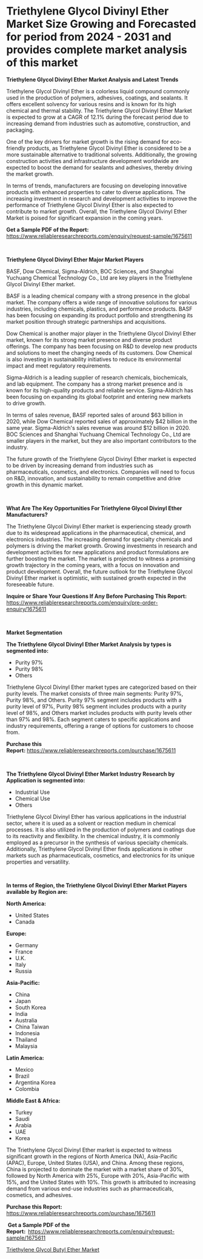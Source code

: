 <p><h1>Triethylene Glycol Divinyl Ether Market Size Growing and Forecasted for period from 2024 - 2031 and provides complete market analysis of this market</h1></p><p><strong>Triethylene Glycol Divinyl Ether Market Analysis and Latest Trends</strong></p>
<p><p>Triethylene Glycol Divinyl Ether is a colorless liquid compound commonly used in the production of polymers, adhesives, coatings, and sealants. It offers excellent solvency for various resins and is known for its high chemical and thermal stability. The Triethylene Glycol Divinyl Ether Market is expected to grow at a CAGR of 12.1% during the forecast period due to increasing demand from industries such as automotive, construction, and packaging.</p><p>One of the key drivers for market growth is the rising demand for eco-friendly products, as Triethylene Glycol Divinyl Ether is considered to be a more sustainable alternative to traditional solvents. Additionally, the growing construction activities and infrastructure development worldwide are expected to boost the demand for sealants and adhesives, thereby driving the market growth.</p><p>In terms of trends, manufacturers are focusing on developing innovative products with enhanced properties to cater to diverse applications. The increasing investment in research and development activities to improve the performance of Triethylene Glycol Divinyl Ether is also expected to contribute to market growth. Overall, the Triethylene Glycol Divinyl Ether Market is poised for significant expansion in the coming years.</p></p>
<p><strong>Get a Sample PDF of the Report:&nbsp;</strong> <a href="https://www.reliableresearchreports.com/enquiry/request-sample/1675611">https://www.reliableresearchreports.com/enquiry/request-sample/1675611</a></p>
<p>&nbsp;</p>
<p><strong>Triethylene Glycol Divinyl Ether Major Market Players</strong></p>
<p><p>BASF, Dow Chemical, Sigma-Aldrich, BOC Sciences, and Shanghai Yuchuang Chemical Technology Co., Ltd are key players in the Triethylene Glycol Divinyl Ether market. </p><p>BASF is a leading chemical company with a strong presence in the global market. The company offers a wide range of innovative solutions for various industries, including chemicals, plastics, and performance products. BASF has been focusing on expanding its product portfolio and strengthening its market position through strategic partnerships and acquisitions.</p><p>Dow Chemical is another major player in the Triethylene Glycol Divinyl Ether market, known for its strong market presence and diverse product offerings. The company has been focusing on R&D to develop new products and solutions to meet the changing needs of its customers. Dow Chemical is also investing in sustainability initiatives to reduce its environmental impact and meet regulatory requirements.</p><p>Sigma-Aldrich is a leading supplier of research chemicals, biochemicals, and lab equipment. The company has a strong market presence and is known for its high-quality products and reliable service. Sigma-Aldrich has been focusing on expanding its global footprint and entering new markets to drive growth.</p><p>In terms of sales revenue, BASF reported sales of around $63 billion in 2020, while Dow Chemical reported sales of approximately $42 billion in the same year. Sigma-Aldrich's sales revenue was around $12 billion in 2020. BOC Sciences and Shanghai Yuchuang Chemical Technology Co., Ltd are smaller players in the market, but they are also important contributors to the industry.</p><p>The future growth of the Triethylene Glycol Divinyl Ether market is expected to be driven by increasing demand from industries such as pharmaceuticals, cosmetics, and electronics. Companies will need to focus on R&D, innovation, and sustainability to remain competitive and drive growth in this dynamic market.</p></p>
<p>&nbsp;</p>
<p><strong>What Are The Key Opportunities For Triethylene Glycol Divinyl Ether Manufacturers?</strong></p>
<p><p>The Triethylene Glycol Divinyl Ether market is experiencing steady growth due to its widespread applications in the pharmaceutical, chemical, and electronics industries. The increasing demand for specialty chemicals and polymers is driving the market growth. Growing investments in research and development activities for new applications and product formulations are further boosting the market. The market is projected to witness a promising growth trajectory in the coming years, with a focus on innovation and product development. Overall, the future outlook for the Triethylene Glycol Divinyl Ether market is optimistic, with sustained growth expected in the foreseeable future.</p></p>
<p><strong>Inquire or Share Your Questions If Any Before Purchasing This Report:</strong> <a href="https://www.reliableresearchreports.com/enquiry/pre-order-enquiry/1675611">https://www.reliableresearchreports.com/enquiry/pre-order-enquiry/1675611</a></p>
<p>&nbsp;</p>
<p><strong>Market Segmentation</strong></p>
<p><strong>The Triethylene Glycol Divinyl Ether Market Analysis by types is segmented into:</strong></p>
<p><ul><li>Purity 97%</li><li>Purity 98%</li><li>Others</li></ul></p>
<p><p>Triethylene Glycol Divinyl Ether market types are categorized based on their purity levels. The market consists of three main segments: Purity 97%, Purity 98%, and Others. Purity 97% segment includes products with a purity level of 97%, Purity 98% segment includes products with a purity level of 98%, and Others market includes products with purity levels other than 97% and 98%. Each segment caters to specific applications and industry requirements, offering a range of options for customers to choose from.</p></p>
<p><strong>Purchase this Report:&nbsp;</strong><a href="https://www.reliableresearchreports.com/purchase/1675611">https://www.reliableresearchreports.com/purchase/1675611</a></p>
<p>&nbsp;</p>
<p><strong>The Triethylene Glycol Divinyl Ether Market Industry Research by Application is segmented into:</strong></p>
<p><ul><li>Industrial Use</li><li>Chemical Use</li><li>Others</li></ul></p>
<p><p>Triethylene Glycol Divinyl Ether has various applications in the industrial sector, where it is used as a solvent or reaction medium in chemical processes. It is also utilized in the production of polymers and coatings due to its reactivity and flexibility. In the chemical industry, it is commonly employed as a precursor in the synthesis of various specialty chemicals. Additionally, Triethylene Glycol Divinyl Ether finds applications in other markets such as pharmaceuticals, cosmetics, and electronics for its unique properties and versatility.</p></p>
<p>&nbsp;</p>
<p><strong>In terms of Region, the Triethylene Glycol Divinyl Ether Market Players available by Region are:</strong></p>
<p>
    <p> <strong> North America: </strong>
        <ul>
            <li>United States</li>
            <li>Canada</li>
        </ul>
        </p> 
    <p> <strong> Europe: </strong>
        <ul>
            <li>Germany</li>
            <li>France</li>
            <li>U.K.</li>
            <li>Italy</li>
            <li>Russia</li>
        </ul>
        </p> 
    <p> <strong> Asia-Pacific: </strong>
        <ul>
            <li>China</li>
            <li>Japan</li>
            <li>South Korea</li>
            <li>India</li>
            <li>Australia</li>
            <li>China Taiwan</li>
            <li>Indonesia</li>
            <li>Thailand</li>
            <li>Malaysia</li>
        </ul>
        </p> 
    <p> <strong> Latin America: </strong>
        <ul>
            <li>Mexico</li>
            <li>Brazil</li>
            <li>Argentina Korea</li>
            <li>Colombia</li>
        </ul>
        </p> 
    <p> <strong> Middle East & Africa: </strong>
        <ul>
            <li>Turkey</li>
            <li>Saudi</li>
            <li>Arabia</li>
            <li>UAE</li>
            <li>Korea</li>
        </ul>
    </p>
    </p>
<p><p>The Triethylene Glycol Divinyl Ether market is expected to witness significant growth in the regions of North America (NA), Asia-Pacific (APAC), Europe, United States (USA), and China. Among these regions, China is projected to dominate the market with a market share of 30%, followed by North America with 25%, Europe with 20%, Asia-Pacific with 15%, and the United States with 10%. This growth is attributed to increasing demand from various end-use industries such as pharmaceuticals, cosmetics, and adhesives.</p></p>
<p><strong>Purchase this Report: </strong><a href="https://www.reliableresearchreports.com/purchase/1675611">https://www.reliableresearchreports.com/purchase/1675611</a></p>
<p>&nbsp;<strong>Get a Sample PDF of the Report:&nbsp;&nbsp;</strong><a href="https://www.reliableresearchreports.com/enquiry/request-sample/1675611">https://www.reliableresearchreports.com/enquiry/request-sample/1675611</a></p>
<p><strong></strong></p>
<p><p><a href="https://github.com/nicholepatriciadoylenwnrjr0/Market-Research-Report-List-1/blob/main/triethylene-glycol-butyl-ether-market.md">Triethylene Glycol Butyl Ether Market</a></p></p>